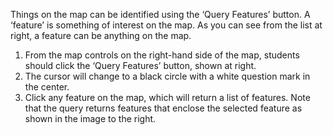 Things on the map can be identified using the ‘Query Features’
button. A ‘feature’ is something of interest on the map. As you can
see from the list at right, a feature can be anything on the map.
1. From the map controls on the right-hand side of the map,
students should click the ‘Query Features’ button, shown at
right.
2. The cursor will change to a black circle with a white question
mark in the center.
3. Click any feature on the map, which will return a list of
features. Note that the query returns features that enclose
the selected feature as shown in the image to the right.
